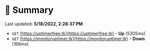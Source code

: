 # 📖 Summary
Last updated: **5/18/2022, 2:28:37 PM**

- `GET` [https://uptimerfree.tk](https://uptimerfree.tk) - **Up** (5305ms)
- `GET` [https://monitoruptimer.tk](https://monitoruptimer.tk) - **Down** (166ms)
